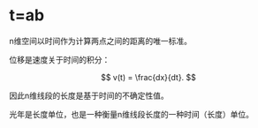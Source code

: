 # t=ab

n维空间以时间作为计算两点之间的距离的唯一标准。

位移是速度关于时间的积分：

$$
v(t) = \frac{dx}{dt}.
$$

因此n维线段的长度是基于时间的不确定性值。

光年是长度单位，也是一种衡量n维线段长度的一种时间（长度）单位。